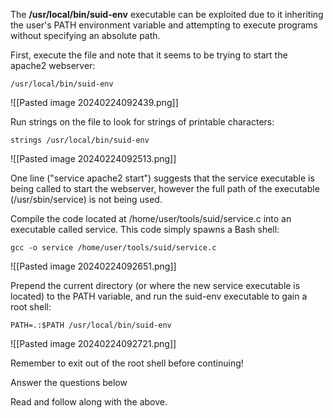 The **/usr/local/bin/suid-env** executable can be exploited due to it inheriting the user's PATH environment variable and attempting to execute programs without specifying an absolute path.

First, execute the file and note that it seems to be trying to start the apache2 webserver:

`/usr/local/bin/suid-env`

![[Pasted image 20240224092439.png]]

Run strings on the file to look for strings of printable characters:

`strings /usr/local/bin/suid-env`

![[Pasted image 20240224092513.png]]

One line ("service apache2 start") suggests that the service executable is being called to start the webserver, however the full path of the executable (/usr/sbin/service) is not being used.

Compile the code located at /home/user/tools/suid/service.c into an executable called service. This code simply spawns a Bash shell:

`gcc -o service /home/user/tools/suid/service.c`

![[Pasted image 20240224092651.png]]

Prepend the current directory (or where the new service executable is located) to the PATH variable, and run the suid-env executable to gain a root shell:

`PATH=.:$PATH /usr/local/bin/suid-env`  

![[Pasted image 20240224092721.png]]

Remember to exit out of the root shell before continuing!  

Answer the questions below

Read and follow along with the above.
